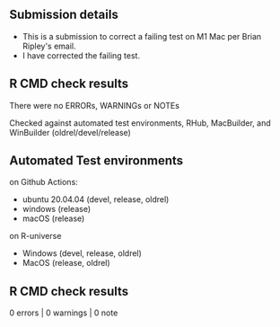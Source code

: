 ## Submission details

- This is a submission to correct a failing test on M1 Mac per Brian Ripley's email. 
- I have corrected the failing test.

## R CMD check results

There were no ERRORs, WARNINGs or NOTEs

Checked against automated test environments, RHub, MacBuilder, and WinBuilder (oldrel/devel/release)

## Automated Test environments

on Github Actions:
* ubuntu 20.04.04 (devel, release, oldrel)
* windows (release)
* macOS (release)

on R-universe
* Windows (devel, release, oldrel)
* MacOS (release, oldrel)

## R CMD check results

0 errors | 0 warnings | 0 note
